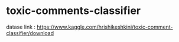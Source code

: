 # toxic-comments-classifier
datase link : https://www.kaggle.com/hrishikeshkini/toxic-comment-classifier/download
